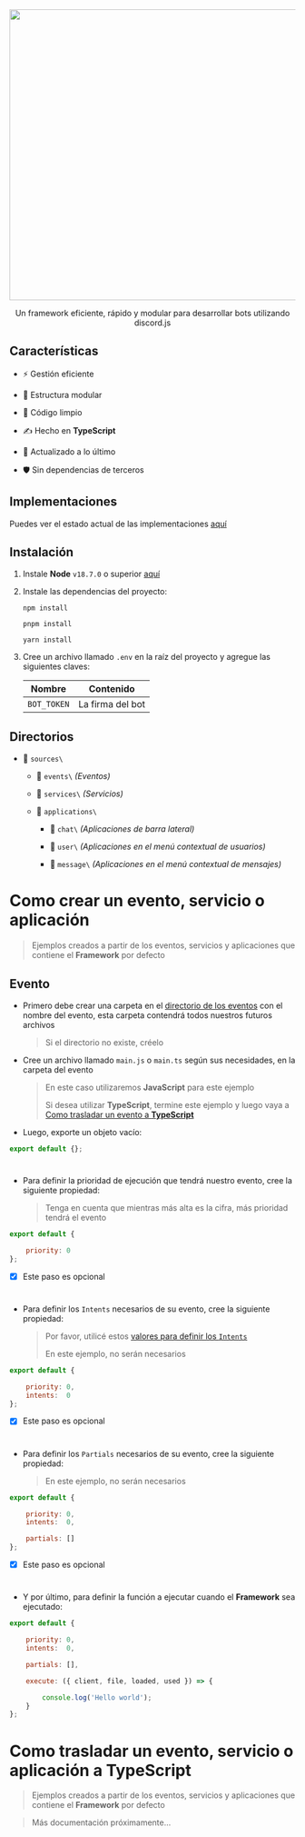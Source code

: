 <div align='center'>
    <img src='https://i.ibb.co/CKz4kQQ/logo.png' width='512' />
    <p>
        Un framework eficiente, rápido y modular para desarrollar bots utilizando discord.js
    </p>
</div>

## Características

- ⚡️ Gestión eficiente

- 🧱 Estructura modular

- 🧽 Código limpio

- ✍ Hecho en **TypeScript**

- 🌃 Actualizado a lo último

- 🛡 Sin dependencias de terceros

## Implementaciones

Puedes ver el estado actual de las implementaciones [aquí](https://themarzon.notion.site/3a93960b980b484780c38e8c9aa360e1)

## Instalación

1. Instale **Node** ``v18.7.0`` o superior [aquí](https://nodejs.org)

2. Instale las dependencias del proyecto:
  
    ```sh-session
    npm install
    ```
    
    ```sh-session
    pnpm install
    ```

    ```sh-session
    yarn install
    ```

3. Cree un archivo llamado ``.env`` en la raíz del proyecto y agregue las siguientes claves:

    | Nombre      | Contenido        |
    |-------------|------------------|
    | `BOT_TOKEN` | La firma del bot |

## Directorios

- 📂 ``sources\``

    - 📂 ``events\`` _(Eventos)_

    - 📂 ``services\`` _(Servicios)_

    - 📂 ``applications\``

        - 📂 ``chat\`` _(Aplicaciones de barra lateral)_

        - 📂 ``user\`` _(Aplicaciones en el menú contextual de usuarios)_

        - 📂 ``message\`` _(Aplicaciones en el menú contextual de mensajes)_


# Como crear un evento, servicio o aplicación

> Ejemplos creados a partir de los eventos, servicios y aplicaciones que contiene el **Framework** por defecto

## Evento

- Primero debe crear una carpeta en el [directorio de los eventos](https://github.com/theMarzon/Dynamoon/#Directorios) con el nombre del evento, esta carpeta contendrá todos nuestros futuros archivos

    > Si el directorio no existe, créelo

- Cree un archivo llamado ``main.js`` o ``main.ts`` según sus necesidades, en la carpeta del evento

    > En este caso utilizaremos **JavaScript** para este ejemplo
    >
    > Si desea utilizar **TypeScript**, termine este ejemplo y luego vaya a [Como trasladar un evento a **TypeScript**]()

- Luego, exporte un objeto vacío:

```js
export default {};
```

#

- Para definir la prioridad de ejecución que tendrá nuestro evento, cree la siguiente propiedad:

    > Tenga en cuenta que mientras más alta es la cifra, más prioridad tendrá el evento

```js
export default {

    priority: 0
};
```

- [x] Este paso es opcional

#

- Para definir los ``Intents`` necesarios de su evento, cree la siguiente propiedad:

    > Por favor, utilicé estos [valores para definir los ``Intents``](https://discord.com/developers/docs/topics/gateway#gateway-intents)
    > 
    > En este ejemplo, no serán necesarios

```js
export default {

    priority: 0,
    intents:  0
};
```

- [x] Este paso es opcional

#

- Para definir los ``Partials`` necesarios de su evento, cree la siguiente propiedad:

    > En este ejemplo, no serán necesarios

```js
export default {

    priority: 0,
    intents:  0,

    partials: []
};
```

- [x] Este paso es opcional

#

- Y por último, para definir la función a ejecutar cuando el **Framework** sea ejecutado:

```js
export default {

    priority: 0,
    intents:  0,

    partials: [],

    execute: ({ client, file, loaded, used }) => {

        console.log('Hello world');
    }
};
```

# Como trasladar un evento, servicio o aplicación a **TypeScript**

> Ejemplos creados a partir de los eventos, servicios y aplicaciones que contiene el **Framework** por defecto

> Más documentación próximamente...

